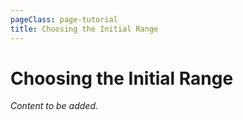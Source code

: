 ```yaml
---
pageClass: page-tutorial
title: Choosing the Initial Range
---
```


# Choosing the Initial Range

*Content to be added.*
